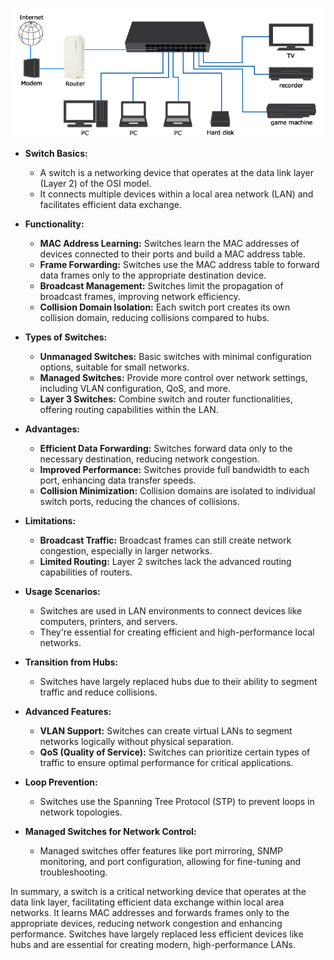 ![Pasted image 20230812171613](../Images/Pasted%20image%2020230812171613.png)
- **Switch Basics:**
    
    - A switch is a networking device that operates at the data link layer (Layer 2) of the OSI model.
    - It connects multiple devices within a local area network (LAN) and facilitates efficient data exchange.
- **Functionality:**
    
    - **MAC Address Learning:** Switches learn the MAC addresses of devices connected to their ports and build a MAC address table.
    - **Frame Forwarding:** Switches use the MAC address table to forward data frames only to the appropriate destination device.
    - **Broadcast Management:** Switches limit the propagation of broadcast frames, improving network efficiency.
    - **Collision Domain Isolation:** Each switch port creates its own collision domain, reducing collisions compared to hubs.
- **Types of Switches:**
    
    - **Unmanaged Switches:** Basic switches with minimal configuration options, suitable for small networks.
    - **Managed Switches:** Provide more control over network settings, including VLAN configuration, QoS, and more.
    - **Layer 3 Switches:** Combine switch and router functionalities, offering routing capabilities within the LAN.
- **Advantages:**
    
    - **Efficient Data Forwarding:** Switches forward data only to the necessary destination, reducing network congestion.
    - **Improved Performance:** Switches provide full bandwidth to each port, enhancing data transfer speeds.
    - **Collision Minimization:** Collision domains are isolated to individual switch ports, reducing the chances of collisions.
- **Limitations:**
    
    - **Broadcast Traffic:** Broadcast frames can still create network congestion, especially in larger networks.
    - **Limited Routing:** Layer 2 switches lack the advanced routing capabilities of routers.
- **Usage Scenarios:**
    
    - Switches are used in LAN environments to connect devices like computers, printers, and servers.
    - They're essential for creating efficient and high-performance local networks.
- **Transition from Hubs:**
    
    - Switches have largely replaced hubs due to their ability to segment traffic and reduce collisions.
- **Advanced Features:**
    
    - **VLAN Support:** Switches can create virtual LANs to segment networks logically without physical separation.
    - **QoS (Quality of Service):** Switches can prioritize certain types of traffic to ensure optimal performance for critical applications.
- **Loop Prevention:**
    
    - Switches use the Spanning Tree Protocol (STP) to prevent loops in network topologies.
- **Managed Switches for Network Control:**
    
    - Managed switches offer features like port mirroring, SNMP monitoring, and port configuration, allowing for fine-tuning and troubleshooting.

In summary, a switch is a critical networking device that operates at the data link layer, facilitating efficient data exchange within local area networks. It learns MAC addresses and forwards frames only to the appropriate devices, reducing network congestion and enhancing performance. Switches have largely replaced less efficient devices like hubs and are essential for creating modern, high-performance LANs.